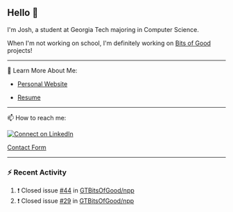 ## Hello 👋

I'm Josh, a student at Georgia Tech majoring in Computer Science.

When I'm not working on school, I'm definitely working on [Bits of Good](https://bitsofgood.org) projects!

---

📖 Learn More About Me:

* [Personal Website](https://mcfarl.in)

* [Resume](https://www.dropbox.com/s/xak4fdv0h2ghhhy/JoshuaMcFarlin_Resume.pdf?dl=0)

---

📫 How to reach me:

[![Connect on LinkedIn](https://img.shields.io/badge/--linkedin?label=LinkedIn&logo=LinkedIn&style=social)](https://www.linkedin.com/in/joshmcfarlin)

[Contact Form](https://mcfarl.in/contact)

---

### :zap: Recent Activity

<!--START_SECTION:activity-->
1. ❗️ Closed issue [#44](https://github.com/GTBitsOfGood/npp/issues/44) in [GTBitsOfGood/npp](https://github.com/GTBitsOfGood/npp)
2. ❗️ Closed issue [#29](https://github.com/GTBitsOfGood/npp/issues/29) in [GTBitsOfGood/npp](https://github.com/GTBitsOfGood/npp)
<!--END_SECTION:activity-->
